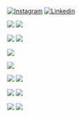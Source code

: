 ### 

<!--
**sothiis/sothiis** is a ✨ _special_ ✨ repository because its `README.md` (this file) appears on your GitHub profile.

Here are some ideas to get you started:

- 🔭 I’m currently working on ...
- 🌱 I’m currently learning ...
- 👯 I’m looking to collaborate on ...
- 🤔 I’m looking for help with ...
- 💬 Ask me about ...
- 📫 How to reach me: ...
- 😄 Pronouns: ...
- ⚡ Fun fact: ...
-->




[![Instagram](https://img.shields.io/badge/Instagram-E4405F?style=for-the-badge&logo=instagram&logoColor=white)](https://www.instagram.com/sotthiis/)
[![Linkedin](https://img.shields.io/badge/LinkedIn-0077B5?style=for-the-badge&logo=linkedin&logoColor=white)](https://www.linkedin.com/in/jamille-bodeo/)


![](https://img.shields.io/badge/Angular-DD0031?style=for-the-badge&logo=angular&logoColor=white)
![](https://img.shields.io/badge/TypeScript-007ACC?style=for-the-badge&logo=typescript&logoColor=white)


![](https://img.shields.io/badge/HTML5-E34F26?style=for-the-badge&logo=html5&logoColor=white)
![](https://img.shields.io/badge/CSS3-1572B6?style=for-the-badge&logo=css3&logoColor=white)


![](https://img.shields.io/badge/Java-ED8B00?style=for-the-badge&logo=java&logoColor=white)


![](https://img.shields.io/badge/Windows-0078D6?style=for-the-badge&logo=windows&logoColor=white)


![](https://img.shields.io/badge/Android-3DDC84?style=for-the-badge&logo=android&logoColor=white)
![](https://img.shields.io/badge/iOS-000000?style=for-the-badge&logo=ios&logoColor=white)

 
![](https://img.shields.io/badge/Nintendo_Switch-E60012?style=for-the-badge&logo=nintendo-switch&logoColor=white)
![](https://img.shields.io/badge/PlayStation-003791?style=for-the-badge&logo=playstation&logoColor=white)


![](https://aleen42.github.io/badges/src/photoshop.svg)
![](https://aleen42.github.io/badges/src/premiere.svg)




